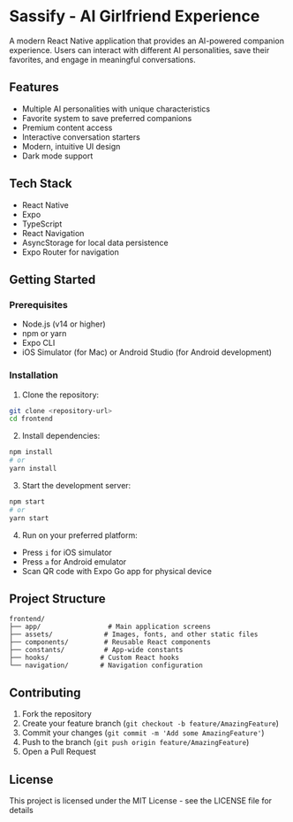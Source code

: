 # Sassify - AI Girlfriend Experience

A modern React Native application that provides an AI-powered companion experience. Users can interact with different AI personalities, save their favorites, and engage in meaningful conversations.

## Features

- Multiple AI personalities with unique characteristics
- Favorite system to save preferred companions
- Premium content access
- Interactive conversation starters
- Modern, intuitive UI design
- Dark mode support

## Tech Stack

- React Native
- Expo
- TypeScript
- React Navigation
- AsyncStorage for local data persistence
- Expo Router for navigation

## Getting Started

### Prerequisites

- Node.js (v14 or higher)
- npm or yarn
- Expo CLI
- iOS Simulator (for Mac) or Android Studio (for Android development)

### Installation

1. Clone the repository:
```bash
git clone <repository-url>
cd frontend
```

2. Install dependencies:
```bash
npm install
# or
yarn install
```

3. Start the development server:
```bash
npm start
# or
yarn start
```

4. Run on your preferred platform:
- Press `i` for iOS simulator
- Press `a` for Android emulator
- Scan QR code with Expo Go app for physical device

## Project Structure

```
frontend/
├── app/                 # Main application screens
├── assets/             # Images, fonts, and other static files
├── components/         # Reusable React components
├── constants/          # App-wide constants
├── hooks/             # Custom React hooks
└── navigation/        # Navigation configuration
```

## Contributing

1. Fork the repository
2. Create your feature branch (`git checkout -b feature/AmazingFeature`)
3. Commit your changes (`git commit -m 'Add some AmazingFeature'`)
4. Push to the branch (`git push origin feature/AmazingFeature`)
5. Open a Pull Request

## License

This project is licensed under the MIT License - see the LICENSE file for details
